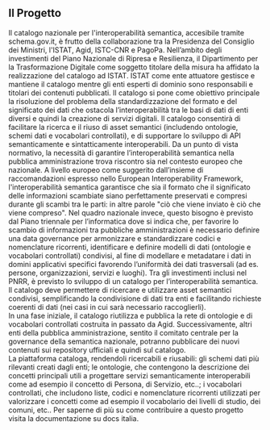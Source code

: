 ## Il Progetto

Il catalogo nazionale per l'interoperabilità semantica, accesibile tramite schema.gov.it, è frutto della collaborazione tra la Presidenza del Consiglio dei Ministri, l'ISTAT, Agid, ISTC-CNR e PagoPa.
Nell’ambito degli investimenti del Piano Nazionale di Ripresa e Resilienza, il Dipartimento per la Trasformazione Digitale come soggetto titolare della misura ha affidato la realizzazione del catalogo ad ISTAT. 
ISTAT come ente attuatore gestisce e mantiene il catalogo mentre gli enti esperti di dominio sono responsabili e titolari dei contenuti pubblicati. 
Il catalogo si pone come obiettivo principale la risoluzione del problema della standardizzazione del formato e del significato dei dati che ostacola l’interoperabilità tra le basi di dati di enti diversi e quindi la creazione di servizi digitali. 
Il catalogo consentirà di facilitare la ricerca e il riuso di asset semantici (includendo ontologie, schemi dati e vocabolari controllati), e di supportare lo sviluppo di API semanticamente e sintatticamente interoperabili.
Da un punto di vista normativo, la necessità di garantire l’interoperabilità semantica nella pubblica amministrazione trova riscontro sia nel contesto europeo che nazionale.
A livello europeo come suggerito dall’insieme di raccomandazioni espresso nello European Interoperability Framework, l'interoperabilità semantica garantisce che sia il formato che il significato delle informazioni scambiate siano perfettamente preservati e compresi durante gli scambi tra le parti: in altre parole "ciò che viene inviato è ciò che viene compreso". 
Nel quadro nazionale invece, questo bisogno è previsto dal Piano triennale per l’informatica dove si indica che, per favorire lo scambio di informazioni tra  pubbliche amministrazioni è necessario definire una data governance per armonizzare e standardizzare codici e nomenclature ricorrenti,  identificare e definire modelli di dati (ontologie e vocabolari controllati) condivisi, al fine di modellare e metadatare i dati in domini applicativi specifici favorendo l’uniformità dei dati trasversali (ad es. persone, organizzazioni, servizi e luoghi).
Tra gli investimenti inclusi nel PNRR, è previsto lo sviluppo di un catalogo per l’interoperabilità semantica. Il catalogo deve permettere di ricercare e utilizzare asset semantici condivisi, semplificando la condivisione di dati tra enti e facilitando richieste coerenti di dati (nei casi in cui sarà necessario raccoglierli).  
In  una fase iniziale, il catalogo riutilizza e pubblica la rete di ontologie e di vocabolari controllati costruita in passato da Agid. Successivamente, altri enti della pubblica amministrazione, sentito il comitato centrale per la governance della semantica nazionale, potranno pubblicare dei nuovi contenuti sui repository ufficiali e quindi sul catalogo.    
La piattaforma cataloga, rendendoli ricercabili e riusabili:
gli schemi dati più rilevanti creati dagli enti;
le ontologie, che contengono la descrizione dei concetti principali utili a progettare servizi semanticamente interoperabili come ad esempio il concetto di Persona, di Servizio, etc..;
i vocabolari controllati, che includono liste, codici e nomenclature ricorrenti utilizzati per valorizzare i concetti come ad esempio il vocabolario dei livelli di studio, dei comuni, etc..
Per saperne di più su come contribuire a questo progetto visita la documentazione su docs italia. 

